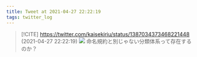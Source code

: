 ```yaml
---
title: Tweet at 2021-04-27 22:22:19
tags: twitter_log
---
```


> [!CITE] https://twitter.com/kaisekiriu/status/1387034373468221448 (2021-04-27 22:22:19)
> ![](https://twitter.com/kaisekiriu/status/1387034373468221448)
> 命名規約と別じゃない分類体系って存在するのか？
